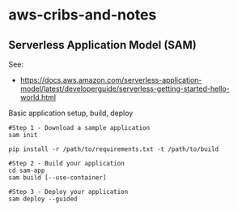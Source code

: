 # aws-cribs-and-notes

## Serverless Application Model (SAM)

See:
- https://docs.aws.amazon.com/serverless-application-model/latest/developerguide/serverless-getting-started-hello-world.html

Basic application setup, build, deploy
```
#Step 1 - Download a sample application
sam init

pip install -r /path/to/requirements.txt -t /path/to/build

#Step 2 - Build your application
cd sam-app
sam build [--use-container]

#Step 3 - Deploy your application
sam deploy --guided
```
